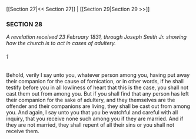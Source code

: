 [[Section 27|<< Section 27]]  |  [[Section 29|Section 29 >>]]

### SECTION 28

*A revelation received 23 February 1831, through Joseph Smith Jr. showing how the church is to act in cases of adultery.*

###### 1
Behold, verily I say unto you, whatever person among you, having put away their companion for the cause of fornication, or in other words, if he shall testify before you in all lowliness of heart that this is the case, you shall not cast them out from among you. But if you shall find that any person has left their companion for the sake of adultery, and they themselves are the offender and their companions are living, they shall be cast out from among you. And again, I say unto you that you be watchful and careful with all inquiry, that you receive none such among you if they are married. And if they are not married, they shall repent of all their sins or you shall not receive them.